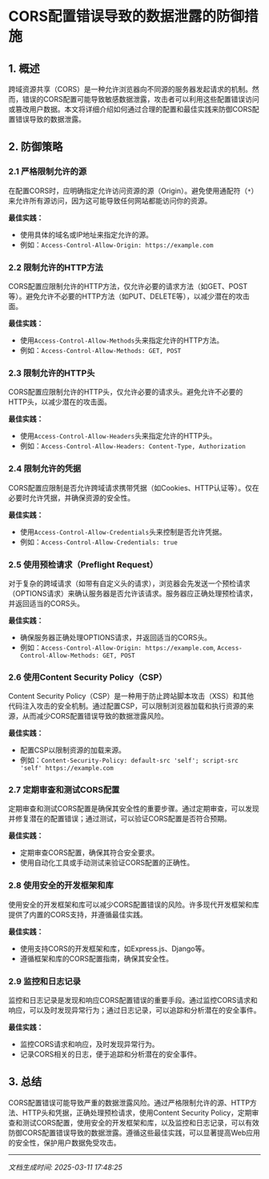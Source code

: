 # CORS配置错误导致的数据泄露的防御措施

## 1. 概述

跨域资源共享（CORS）是一种允许浏览器向不同源的服务器发起请求的机制。然而，错误的CORS配置可能导致敏感数据泄露，攻击者可以利用这些配置错误访问或篡改用户数据。本文将详细介绍如何通过合理的配置和最佳实践来防御CORS配置错误导致的数据泄露。

## 2. 防御策略

### 2.1 严格限制允许的源

在配置CORS时，应明确指定允许访问资源的源（Origin）。避免使用通配符（`*`）来允许所有源访问，因为这可能导致任何网站都能访问你的资源。

**最佳实践：**
- 使用具体的域名或IP地址来指定允许的源。
- 例如：`Access-Control-Allow-Origin: https://example.com`

### 2.2 限制允许的HTTP方法

CORS配置应限制允许的HTTP方法，仅允许必要的请求方法（如GET、POST等）。避免允许不必要的HTTP方法（如PUT、DELETE等），以减少潜在的攻击面。

**最佳实践：**
- 使用`Access-Control-Allow-Methods`头来指定允许的HTTP方法。
- 例如：`Access-Control-Allow-Methods: GET, POST`

### 2.3 限制允许的HTTP头

CORS配置应限制允许的HTTP头，仅允许必要的请求头。避免允许不必要的HTTP头，以减少潜在的攻击面。

**最佳实践：**
- 使用`Access-Control-Allow-Headers`头来指定允许的HTTP头。
- 例如：`Access-Control-Allow-Headers: Content-Type, Authorization`

### 2.4 限制允许的凭据

CORS配置应限制是否允许跨域请求携带凭据（如Cookies、HTTP认证等）。仅在必要时允许凭据，并确保资源的安全性。

**最佳实践：**
- 使用`Access-Control-Allow-Credentials`头来控制是否允许凭据。
- 例如：`Access-Control-Allow-Credentials: true`

### 2.5 使用预检请求（Preflight Request）

对于复杂的跨域请求（如带有自定义头的请求），浏览器会先发送一个预检请求（OPTIONS请求）来确认服务器是否允许该请求。服务器应正确处理预检请求，并返回适当的CORS头。

**最佳实践：**
- 确保服务器正确处理OPTIONS请求，并返回适当的CORS头。
- 例如：`Access-Control-Allow-Origin: https://example.com`, `Access-Control-Allow-Methods: GET, POST`

### 2.6 使用Content Security Policy（CSP）

Content Security Policy（CSP）是一种用于防止跨站脚本攻击（XSS）和其他代码注入攻击的安全机制。通过配置CSP，可以限制浏览器加载和执行资源的来源，从而减少CORS配置错误导致的数据泄露风险。

**最佳实践：**
- 配置CSP以限制资源的加载来源。
- 例如：`Content-Security-Policy: default-src 'self'; script-src 'self' https://example.com`

### 2.7 定期审查和测试CORS配置

定期审查和测试CORS配置是确保其安全性的重要步骤。通过定期审查，可以发现并修复潜在的配置错误；通过测试，可以验证CORS配置是否符合预期。

**最佳实践：**
- 定期审查CORS配置，确保其符合安全要求。
- 使用自动化工具或手动测试来验证CORS配置的正确性。

### 2.8 使用安全的开发框架和库

使用安全的开发框架和库可以减少CORS配置错误的风险。许多现代开发框架和库提供了内置的CORS支持，并遵循最佳实践。

**最佳实践：**
- 使用支持CORS的开发框架和库，如Express.js、Django等。
- 遵循框架和库的CORS配置指南，确保其安全性。

### 2.9 监控和日志记录

监控和日志记录是发现和响应CORS配置错误的重要手段。通过监控CORS请求和响应，可以及时发现异常行为；通过日志记录，可以追踪和分析潜在的安全事件。

**最佳实践：**
- 监控CORS请求和响应，及时发现异常行为。
- 记录CORS相关的日志，便于追踪和分析潜在的安全事件。

## 3. 总结

CORS配置错误可能导致严重的数据泄露风险。通过严格限制允许的源、HTTP方法、HTTP头和凭据，正确处理预检请求，使用Content Security Policy，定期审查和测试CORS配置，使用安全的开发框架和库，以及监控和日志记录，可以有效防御CORS配置错误导致的数据泄露。遵循这些最佳实践，可以显著提高Web应用的安全性，保护用户数据免受攻击。

---

*文档生成时间: 2025-03-11 17:48:25*
